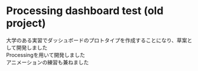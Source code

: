 # Processing dashboard test (old project)

大学のある実習でダッシュボードのプロトタイプを作成することになり、草案として開発しました  
Processingを用いて開発しました  
アニメーションの練習も兼ねました
